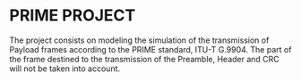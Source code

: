 # PRIME PROJECT
The project consists on modeling the simulation of the transmission of Payload frames 
according to the PRIME standard, ITU-T G.9904. The part of the frame destined to the transmission of the Preamble, 
Header and CRC will not be taken into account. 
